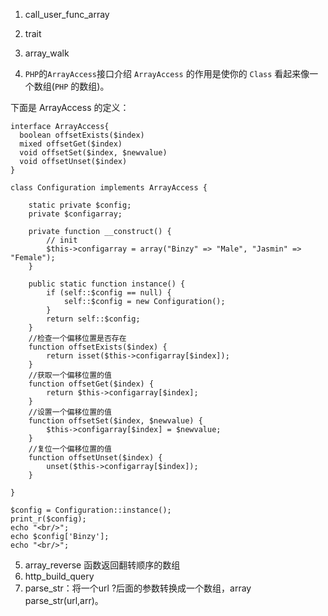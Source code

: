 1. call_user_func_array

2. trait

3. array_walk


4. `PHP`的`ArrayAccess`接口介绍
`ArrayAccess` 的作用是使你的 `Class` 看起来像一个数组(`PHP` 的数组)。

下面是 ArrayAccess 的定义：
```
interface ArrayAccess{
  boolean offsetExists($index)
  mixed offsetGet($index)
  void offsetSet($index, $newvalue)
  void offsetUnset($index)
}
```
```
class Configuration implements ArrayAccess {

    static private $config;
    private $configarray;

    private function __construct() {
        // init
        $this->configarray = array("Binzy" => "Male", "Jasmin" => "Female");
    }

    public static function instance() {
        if (self::$config == null) {
            self::$config = new Configuration();
        }
        return self::$config;
    }
    //检查一个偏移位置是否存在
    function offsetExists($index) {
        return isset($this->configarray[$index]);
    }
    //获取一个偏移位置的值
    function offsetGet($index) {
        return $this->configarray[$index];
    }
    //设置一个偏移位置的值
    function offsetSet($index, $newvalue) {
        $this->configarray[$index] = $newvalue;
    }
    //复位一个偏移位置的值
    function offsetUnset($index) {
        unset($this->configarray[$index]);
    }

}

$config = Configuration::instance();
print_r($config);
echo "<br/>";
echo $config['Binzy'];
echo "<br/>";
```

5. array_reverse 函数返回翻转顺序的数组
6. http_build_query
7. parse_str：将一个url ?后面的参数转换成一个数组，array parse_str(url,arr)。
